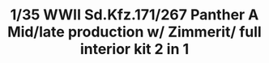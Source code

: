 ---
title: "1/35 WWII Sd.Kfz.171/267 Panther A Mid/late production w/ Zimmerit/ full interior kit 2 in 1"
price: "TBA" 
desc: "Maketa"
img_path: "/assets/img/TAKO2100.jpg"
brand: "N/A"
available: false
special_offer: false
new: false
soon: false
cat: "010000"
subcat: "010200"
subsubcat: "0N/A"
sifra: "TAKO2100"
---